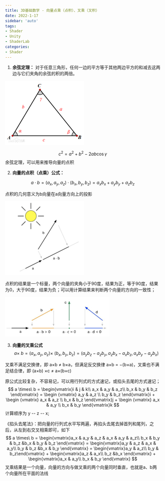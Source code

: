 ```yaml
---
title: 3D基础数学 - 向量点乘（点积）、叉乘（叉积）
date: 2022-1-17
sidebar: 'auto'
tags:
- Shader
- Unity
- ShaderLab
categories:
- Shader
---
```

1. **余弦定理：**
   对于任意三角形，任何一边的平方等于其他两边平方的和减去这两边与它们夹角的余弦的积的两倍。

<img src="./ta.png" alt="An image" style="zoom:67%;" />

$$
c^2 = a^2 + b^2 - 2ab\cos\gamma
$$
余弦定理，可以用来推导向量的点积

2. **向量的点积（点乘）公式：**

$$
a\cdot b = (a_x,a_y,a_z)\cdot(b_x,b_y,b_z) = a_xb_x + a_yb_y + a_zb_z
$$

点积的几何意义为b向量在a向量方向上的投影

<img src="./image-20220118144358911.png" style="zoom: 25%;" />

点积的结果是一个标量，两个向量的夹角小于90度，结果为正，等于90度，结果为0，大于90度，结果为负；可以用计算结果来判断两个向量的方向的一致性；

<img src="./image-20220118144852067.png" style="zoom: 33%;" />

3. **向量的叉乘公式**
   $$
   a \times\ b = (a_x, a_y, a_z) \times\ (b_x, b_y, b_z) = (a_yb_z - a_zb_y,a_zb_x - a_xb_z,a_xb_y - a_yb_x)
   $$

叉乘不满足交换律，即 a×b ≠ b×a，但满足反交换律 a×b = −(b×a)，叉乘也不满足结合律，即 (a×b) ×c ≠ a×(b×c)

原公式比较复杂，不容易记，可以用行列式的方式速记，或掐头去尾的方式速记；
$$
a \times\ b = \begin{vmatrix}i & j & k\\ a_x & a_y & a_z\\ b_x & b_y & b_z \end{vmatrix} = \begin {vmatrix} a_y & a_z \\ b_y & b_z \end{vmatrix}i + \begin {vmatrix} a_x & a_z \\ b_x & b_z \end{vmatrix}j + \begin {vmatrix} a_x & a_y \\ b_x & b_y \end{vmatrix}k
$$
计算顺序为 y -- z -- x;

《掐头去尾法》：把向量的行列式水平写两遍，再掐头去尾去掉首列和尾列，之后，从左到右交叉相乘即可，如下
$$
a \times\ b = \begin{vmatrix}a_x & a_y & a_z & a_x & a_y & a_z\\ b_x & b_y & b_z &b_x & b_y & b_z \end{vmatrix} = \begin{vmatrix}a_y & a_z & a_x & a_y\\ b_y & b_z &b_x & b_y \end{vmatrix} = \begin{vmatrix}a_y & a_z\\ b_y & b_z\end{vmatrix} + \begin{vmatrix}a_z & a_x\\ b_z &b_x \end{vmatrix} + \begin{vmatrix}a_x & a_y\\ b_x & b_y \end{vmatrix}
$$
叉乘结果是一个向量，向量的方向与做叉乘的两个向量同时垂直，也就是a、b两个向量所在平面的法线

